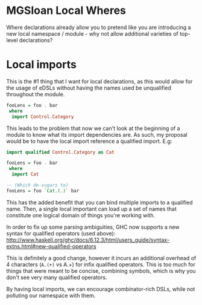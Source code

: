 MGSloan Local Wheres
====================

Where declarations already allow you to pretend like you are introducing a
new local namespace / module - why not allow additional varieties of
top-level declarations?

Local imports
=============

This is the #1 thing that I want for local declarations, as this would allow
for the usage of eDSLs without having the names used be unqualified
throughout the module.

```haskell
fooLens = foo . bar
 where
  import Control.Category
```

This leads to the problem that now we can't look at the beginning of a module
to know what its import dependencies are.  As such, my proposal would be to
have the local import reference a qualified import.  E.g:

```haskell
import qualified Control.Category as Cat

fooLens = foo . bar
 where
  import Cat

-- (Which de-sugars to)
fooLens = foo `Cat.(.)` bar
```

This has the added benefit that you can bind multiple imports to a qualified
name.  Then, a single local important can load up a set of names that
constitute one logical domain of things you're working with.

In order to fix up some parsing ambiguities, GHC now supports a new syntax for
qualified operators (used above):
http://www.haskell.org/ghc/docs/6.12.3/html/users_guide/syntax-extns.html#new-qualified-operators

This is definitely a good change, however it incurs an additional overhead of 4
characters (`A.(+)` vs A.+) for infix qualified operators.  This is too much for
things that were meant to be concise, combining symbols, which is why you don't
see very many qualified operators.

By having local imports, we can encourage combinator-rich DSLs, while not
polluting our namespace with them.